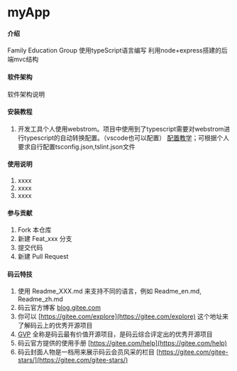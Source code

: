 ﻿# myApp

#### 介绍
Family Education Group
使用typeScript语言编写
利用node+express搭建的后端mvc结构

#### 软件架构
软件架构说明

#### 安装教程
1. 开发工具个人使用webstrom。项目中使用到了typescript需要对webstrom进行typescript的自动转换配置。（vscode也可以配置）
[配置教学](https://www.jianshu.com/p/f59b522b447b)；可根据个人要求自行配置tsconfig.json,tslint.json文件

#### 使用说明

1. xxxx
2. xxxx
3. xxxx

#### 参与贡献

1. Fork 本仓库
2. 新建 Feat_xxx 分支
3. 提交代码
4. 新建 Pull Request


#### 码云特技

1. 使用 Readme\_XXX.md 来支持不同的语言，例如 Readme\_en.md, Readme\_zh.md
2. 码云官方博客 [blog.gitee.com](https://blog.gitee.com)
3. 你可以 [https://gitee.com/explore](https://gitee.com/explore) 这个地址来了解码云上的优秀开源项目
4. [GVP](https://gitee.com/gvp) 全称是码云最有价值开源项目，是码云综合评定出的优秀开源项目
5. 码云官方提供的使用手册 [https://gitee.com/help](https://gitee.com/help)
6. 码云封面人物是一档用来展示码云会员风采的栏目 [https://gitee.com/gitee-stars/](https://gitee.com/gitee-stars/)